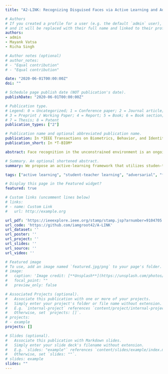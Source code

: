 ```yaml
---
title: "A2-LINK: Recognizing Disguised Faces via Active Learning and Adversarial Noise Based Inter-Domain Knowledge"

# Authors
# If you created a profile for a user (e.g. the default `admin` user), write the username (folder name) here 
# and it will be replaced with their full name and linked to their profile.
authors:
- admin
- Mayank Vatsa
- Richa Singh

# Author notes (optional)
# author_notes:
# - "Equal contribution"
# - "Equal contribution"

date: "2020-06-01T00:00:00Z"
doi: ""

# Schedule page publish date (NOT publication's date).
publishDate: "2020-06-01T00:00:00Z"

# Publication type.
# Legend: 0 = Uncategorized; 1 = Conference paper; 2 = Journal article;
# 3 = Preprint / Working Paper; 4 = Report; 5 = Book; 6 = Book section;
# 7 = Thesis; 8 = Patent
publication_types: ["2"]

# Publication name and optional abbreviated publication name.
publication: In *IEEE Transactions on Biometrics, Behavior, and Identity Science*
publication_short: In *T-BIOM*

abstract: Face recognition in the unconstrained environment is an ongoing research challenge. Although several covariates of face recognition such as pose and low resolution have received significant attention, “disguise” is considered an onerous covariate of face recognition. One of the primary reasons for this is the scarcity of large and representative labeled databases, along with the lack of algorithms that work well for multiple covariates in such environments. In order to address the problem of face recognition in the presence of disguise, the paper proposes an active learning framework termed as A2-LINK. Starting with a face recognition machine-learning model, A2-LINK intelligently selects training samples from the target domain to be labeled and, using hybrid noises such as adversarial noise, fine-tunes a model that works well both in the presence and absence of disguise. Experimental results demonstrate the effectiveness and generalization of the proposed framework on the DFW and DFW2019 datasets with state-of-the-art deep learning featurization models such as LCSSE, ArcFace, and DenseNet.

# Summary. An optional shortened abstract.
summary: We propose an active-learning framework that utilizes studen-teacher learning and adversarial noise to achieve SOTA on inter-domain face-identification.

tags: ["active learning", "student-teacher learning", "adversarial", "face classification"]

# Display this page in the Featured widget?
featured: true

# Custom links (uncomment lines below)
# links:
# - name: Custom Link
#   url: http://example.org

url_pdf: 'https://ieeexplore.ieee.org/stamp/stamp.jsp?arnumber=9104705'
url_code: 'https://github.com/iamgroot42/A-LINK'
url_dataset: ''
url_poster: ''
url_project: ''
url_slides: ''
url_source: ''
url_video: ''

# Featured image
# To use, add an image named `featured.jpg/png` to your page's folder. 
# image:
#   caption: 'Image credit: [**Unsplash**](https://unsplash.com/photos/pLCdAaMFLTE)'
#   focal_point: ""
#   preview_only: false

# Associated Projects (optional).
#   Associate this publication with one or more of your projects.
#   Simply enter your project's folder or file name without extension.
#   E.g. `internal-project` references `content/project/internal-project/index.md`.
#   Otherwise, set `projects: []`.
# projects:
# - example
projects: []

# Slides (optional).
#   Associate this publication with Markdown slides.
#   Simply enter your slide deck's filename without extension.
#   E.g. `slides: "example"` references `content/slides/example/index.md`.
#   Otherwise, set `slides: ""`.
# slides: example
slides: ""
---
```


<!-- {{% callout note %}}
Click the *Cite* button above to demo the feature to enable visitors to import publication metadata into their reference management software.
{{% /callout %}}

{{% callout note %}}
Create your slides in Markdown - click the *Slides* button to check out the example.
{{% /callout %}}

Supplementary notes can be added here, including [code, math, and images](https://wowchemy.com/docs/writing-markdown-latex/). -->
